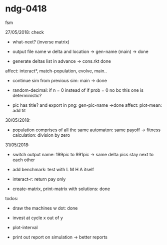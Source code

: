 # ndg-0418
fsm

27/05/2018: check

- what-next? (inverse matrix)

- output file name w delta and location -> gen-name (main) -> done

- generate deltas list in advance -> cons.rkt done

affect: interact*, match-population, evolve, main..

- continue sim from previous sim: main -> done

- random-decimal: if n = 0 instead of if prob = 0
no bc this one is deterministic?

- pic has title? and export in png: gen-pic-name ->done
affect: plot-mean: add tit

30/05/2018: 

- population comprises of all the same automaton: same payoff -> fitness calculation: division by zero

31/05/2018:

- switch output name: 199pic to 991pic -> same delta pics stay next to each other

- add benchmark: test with L M H A itself



- interact-r: return pay only
- create-matrix, print-matrix with solutions: done


todos:

- draw the machines w dot: done

- invest at cycle x out of y

- plot-interval

- print out report on simulation -> better reports

